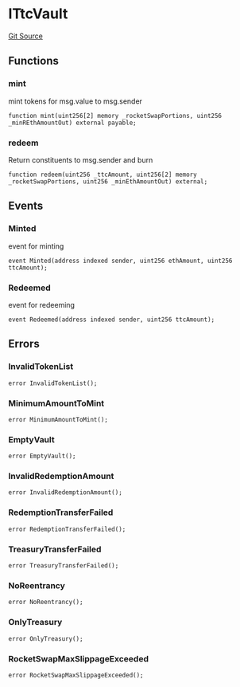 # ITtcVault
[Git Source](https://github.com/ShivaanshK/TTC-Vault/blob/9afdf9e16d0c34ee3b5a58315a9ae2895ed6a300/src/interfaces/ITtcVault.sol)


## Functions
### mint

mint tokens for msg.value to msg.sender


```solidity
function mint(uint256[2] memory _rocketSwapPortions, uint256 _minREthAmountOut) external payable;
```

### redeem

Return constituents to msg.sender and burn


```solidity
function redeem(uint256 _ttcAmount, uint256[2] memory _rocketSwapPortions, uint256 _minEthAmountOut) external;
```

## Events
### Minted
event for minting


```solidity
event Minted(address indexed sender, uint256 ethAmount, uint256 ttcAmount);
```

### Redeemed
event for redeeming


```solidity
event Redeemed(address indexed sender, uint256 ttcAmount);
```

## Errors
### InvalidTokenList

```solidity
error InvalidTokenList();
```

### MinimumAmountToMint

```solidity
error MinimumAmountToMint();
```

### EmptyVault

```solidity
error EmptyVault();
```

### InvalidRedemptionAmount

```solidity
error InvalidRedemptionAmount();
```

### RedemptionTransferFailed

```solidity
error RedemptionTransferFailed();
```

### TreasuryTransferFailed

```solidity
error TreasuryTransferFailed();
```

### NoReentrancy

```solidity
error NoReentrancy();
```

### OnlyTreasury

```solidity
error OnlyTreasury();
```

### RocketSwapMaxSlippageExceeded

```solidity
error RocketSwapMaxSlippageExceeded();
```

